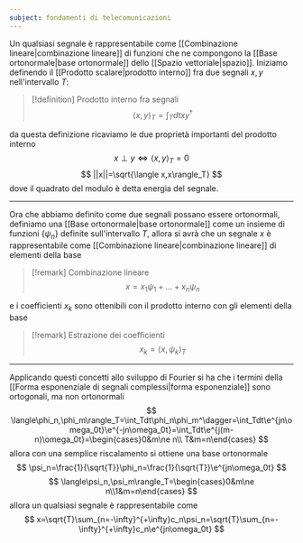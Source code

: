 ```yaml
---
subject: fondamenti di telecomunicazioni
---
```

Un qualsiasi segnale è rappresentabile come [[Combinazione lineare|combinazione lineare]] di funzioni che ne compongono la [[Base ortonormale|base ortonormale]] dello [[Spazio vettoriale|spazio]].
Iniziamo definendo il [[Prodotto scalare|prodotto interno]] fra due segnali $x,y$ nell'intervallo $T$:
> [!definition] Prodotto interno fra segnali
> $$
> \langle x,y\rangle_T=\int_Tdtxy^\dagger
> $$

da questa definizione ricaviamo le due proprietà importanti del prodotto interno
$$
x\perp y\iff\langle x,y\rangle_T=0
$$
$$
||x||=\sqrt{\langle x,x\rangle_T}
$$
dove il quadrato del modulo è detta energia del segnale.

---
Ora che abbiamo definito come due segnali possano essere ortonormali, definiamo una [[Base ortonormale|base ortonormale]] come un insieme di funzioni $\{\psi_n\}$ definite sull'intervallo $T$, allora si avrà che un segnale $x$ è rappresentabile come [[Combinazione lineare|combinazione lineare]] di elementi della base
> [!remark] Combinazione lineare 
> $$
> x=x_1\psi_1+\dots+x_n\psi_n
> $$

e i coefficienti $x_k$ sono ottenibili con il prodotto interno con gli elementi della base
> [!remark] Estrazione dei coefficienti
> $$
> x_k=\langle x,\psi_k\rangle_T
> $$
---
Applicando questi concetti allo sviluppo di Fourier si ha che i termini della [[Forma esponenziale di segnali complessi|forma esponenziale]] sono ortogonali, ma non ortonormali
$$
\langle\phi_n,\phi_m\rangle_T=\int_Tdt\phi_n\phi_m^\dagger=\int_Tdt\e^{jn\omega_0t}\e^{-jn\omega_0t}=\int_Tdt\e^{j(m-n)\omega_0t}=\begin{cases}0&m\ne n\\ T&m=n\end{cases}
$$
allora con una semplice riscalamento si ottiene una base ortonormale
$$
\psi_n=\frac{1}{\sqrt{T}}\phi_n=\frac{1}{\sqrt{T}}\e^{jn\omega_0t}
$$
$$
\langle\psi_n,\psi_m\rangle_T=\begin{cases}0&m\ne n\\1&m=n\end{cases}
$$
allora un qualsiasi segnale è rappresentabile come
$$
x=\sqrt{T}\sum_{n=-\infty}^{+\infty}c_n\psi_n=\sqrt{T}\sum_{n=-\infty}^{+\infty}c_n\e^{jn\omega_0t}
$$